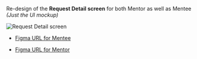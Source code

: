 Re-design of the **Request Detail screen** for both Mentor as well as Mentee _(Just the UI mockup)_

![Request Detail screen](https://user-images.githubusercontent.com/37622734/94448646-c11e2f80-01c8-11eb-9d9e-ba5a135c7d96.png)

- [Figma URL for Mentee](https://www.figma.com/proto/Gk0Q8JsSztI11k1y0wEylB/Mentee?node-id=8%3A0&scaling=scale-down)

- [Figma URL for Mentor](https://www.figma.com/proto/dGzNFQqj2rMhp2AiJCJC1W/Mentor?node-id=8%3A0&scaling=scale-down)

